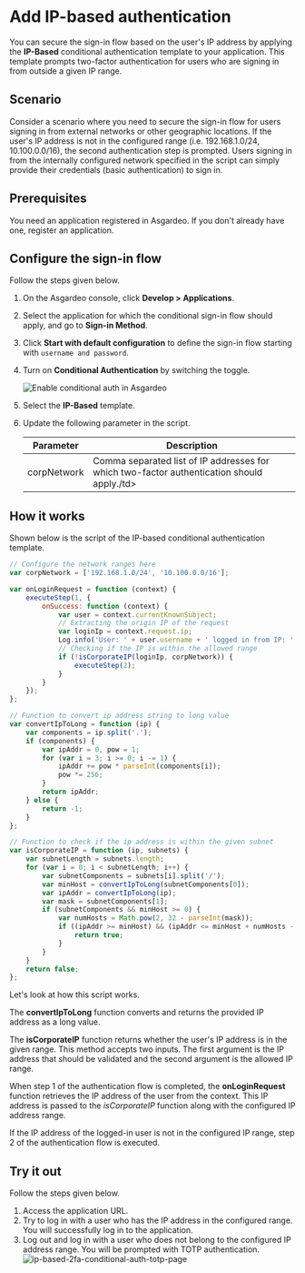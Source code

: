 # Add IP-based authentication

You can secure the sign-in flow based on the user's IP address by applying the **IP-Based** conditional authentication template to your application. This template prompts two-factor authentication for users who are signing in from outside a given IP range.

## Scenario

Consider a scenario where you need to secure the sign-in flow for users signing in from external networks or other geographic
locations. If the user's IP address is not in the configured range (i.e. 192.168.1.0/24, 10.100.0.0/16), the second authentication step is prompted.
Users signing in from the internally configured network specified in the script can simply provide their credentials (basic authentication) to sign in.

## Prerequisites

You need an application registered in Asgardeo. If you don't already have one, <a :href ="$withBase('/guides/applications/web-app/oidc/register-app/')">register an application</a>.

## Configure the sign-in flow

Follow the steps given below.

1. On the Asgardeo console, click **Develop > Applications**.
2. Select the application for which the conditional sign-in flow should apply, and go to **Sign-in Method**.
3. Click **Start with default configuration** to define the sign-in flow starting with `username and password`.
4. Turn on **Conditional Authentication** by switching the toggle.

   <img :src="$withBase('/assets/img/guides/conditional-auth/enable-conditional-auth.png')" alt="Enable conditional auth in Asgardeo">

5. Select the **IP-Based** template.
6. Update the following parameter in the script.

    <table>
    <thead>
        <tr>
            <th>Parameter</th>
            <th>Description</th>
        </tr>
    </thead>
    <tbody>
        <tr>
            <td>corpNetwork</td>
            <td>Comma separated list of IP addresses for which two-factor authentication should apply./td>
        </tr>
    </tbody>
    </table>

## How it works

Shown below is the script of the IP-based conditional authentication template.

```js
// Configure the network ranges here
var corpNetwork = ['192.168.1.0/24', '10.100.0.0/16'];

var onLoginRequest = function (context) {
    executeStep(1, {
        onSuccess: function (context) {
            var user = context.currentKnownSubject;
            // Extracting the origin IP of the request
            var loginIp = context.request.ip;
            Log.info('User: ' + user.username + ' logged in from IP: ' + loginIp);
            // Checking if the IP is within the allowed range
            if (!isCorporateIP(loginIp, corpNetwork)) {
                executeStep(2);
            }
        }
    });
};

// Function to convert ip address string to long value
var convertIpToLong = function (ip) {
    var components = ip.split('.');
    if (components) {
        var ipAddr = 0, pow = 1;
        for (var i = 3; i >= 0; i -= 1) {
            ipAddr += pow * parseInt(components[i]);
            pow *= 256;
        }
        return ipAddr;
    } else {
        return -1;
    }
};

// Function to check if the ip address is within the given subnet
var isCorporateIP = function (ip, subnets) {
    var subnetLength = subnets.length;
    for (var i = 0; i < subnetLength; i++) {
        var subnetComponents = subnets[i].split('/');
        var minHost = convertIpToLong(subnetComponents[0]);
        var ipAddr = convertIpToLong(ip);
        var mask = subnetComponents[1];
        if (subnetComponents && minHost >= 0) {
            var numHosts = Math.pow(2, 32 - parseInt(mask));
            if ((ipAddr >= minHost) && (ipAddr <= minHost + numHosts - 1)) {
                return true;
            }
        }
    }
    return false;
};
```

Let's look at how this script works.

The **convertIpToLong** function converts and returns the provided IP address as a long value.

The **isCorporateIP** function returns whether the user's IP address is in the given range. This method accepts two inputs. The
first argument is the IP address that should be validated and the second argument is the allowed IP range.

When step 1 of the authentication flow is completed, the **onLoginRequest** function retrieves the IP
address of the user from the context. This IP address is passed to the _isCorporateIP_ function along with the
configured IP address range.

If the IP address of the logged-in user is not in the configured IP range, step 2 of the authentication flow is
executed.

## Try it out

Follow the steps given below.

1. Access the application URL.
2. Try to log in with a user who has the IP address in the configured range. You will successfully log in to the application.
3. Log out and log in with a user who does not belong to the configured IP address range. You will be prompted with
   TOTP authentication.
   <img :src="$withBase('/assets/img/guides/conditional-auth/totp-2fa.png')" alt="ip-based-2fa-conditional-auth-totp-page">
